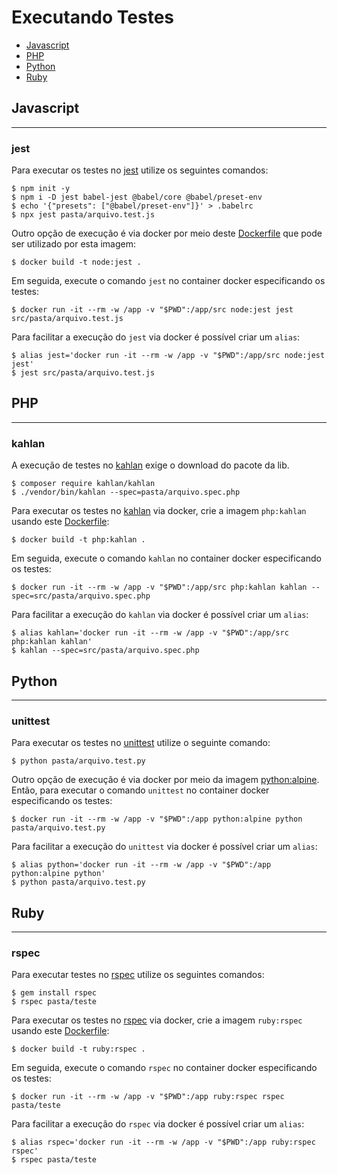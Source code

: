 # Executando Testes

- [Javascript](#javascript)
- [PHP](#php)
- [Python](#python)
- [Ruby](#ruby)

## Javascript

---

### jest

Para executar os testes no [jest](https://jestjs.io) utilize os seguintes comandos:

```
$ npm init -y
$ npm i -D jest babel-jest @babel/core @babel/preset-env
$ echo '{"presets": ["@babel/preset-env"]}' > .babelrc
$ npx jest pasta/arquivo.test.js
```

Outro opção de execução é via docker por meio deste [Dockerfile](js/docker-js-jest/Dockerfile) que pode ser utilizado por esta imagem:

```
$ docker build -t node:jest .
```

Em seguida, execute o comando `jest` no container docker especificando os testes:

```
$ docker run -it --rm -w /app -v "$PWD":/app/src node:jest jest src/pasta/arquivo.test.js
```

Para facilitar a execução do `jest` via docker é possível criar um `alias`:

```
$ alias jest='docker run -it --rm -w /app -v "$PWD":/app/src node:jest jest'
$ jest src/pasta/arquivo.test.js
```

## PHP

---

### kahlan

A execução de testes no [kahlan](https://github.com/kahlan/kahlan) exige o download do pacote da lib.

```
$ composer require kahlan/kahlan
$ ./vendor/bin/kahlan --spec=pasta/arquivo.spec.php
```

Para executar os testes no [kahlan](https://github.com/kahlan/kahlan) via docker, crie a imagem `php:kahlan` usando este [Dockerfile](php/docker-php-kahlan/Dockerfile):

```
$ docker build -t php:kahlan .
```

Em seguida, execute o comando `kahlan` no container docker especificando os testes:

```
$ docker run -it --rm -w /app -v "$PWD":/app/src php:kahlan kahlan --spec=src/pasta/arquivo.spec.php
```

Para facilitar a execução do `kahlan` via docker é possível criar um `alias`:

```
$ alias kahlan='docker run -it --rm -w /app -v "$PWD":/app/src php:kahlan kahlan'
$ kahlan --spec=src/pasta/arquivo.spec.php
```

## Python

---

### unittest

Para executar os testes no [unittest](https://docs.python.org/2.7/library/unittest.html) utilize o seguinte comando:

```
$ python pasta/arquivo.test.py
```

Outro opção de execução é via docker por meio da imagem [python:alpine](https://hub.docker.com/_/python). Então, para executar o comando `unittest` no container docker especificando os testes:

```
$ docker run -it --rm -w /app -v "$PWD":/app python:alpine python pasta/arquivo.test.py
```

Para facilitar a execução do `unittest` via docker é possível criar um `alias`:

```
$ alias python='docker run -it --rm -w /app -v "$PWD":/app python:alpine python'
$ python pasta/arquivo.test.py
```

## Ruby

---

### rspec

Para executar testes no [rspec](https://rspec.info) utilize os seguintes comandos:

```
$ gem install rspec
$ rspec pasta/teste
```

Para executar os testes no [rspec](https://rspec.info) via docker, crie a imagem `ruby:rspec` usando este [Dockerfile](ruby/docker-ruby-rspec/Dockerfile):

```
$ docker build -t ruby:rspec .
```

Em seguida, execute o comando `rspec` no container docker especificando os testes:

```
$ docker run -it --rm -w /app -v "$PWD":/app ruby:rspec rspec pasta/teste
```

Para facilitar a execução do `rspec` via docker é possível criar um `alias`:

```
$ alias rspec='docker run -it --rm -w /app -v "$PWD":/app ruby:rspec rspec'
$ rspec pasta/teste
```
